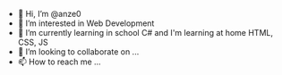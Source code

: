 - 👋 Hi, I’m @anze0
- 👀 I’m interested in Web Development
- 🌱 I’m currently learning in school C# and I'm learning at home HTML, CSS, JS
- 💞️ I’m looking to collaborate on ...
- 📫 How to reach me ...

<!---
anze0/anze0 is a ✨ special ✨ repository because its `README.md` (this file) appears on your GitHub profile.
You can click the Preview link to take a look at your changes.
--->

